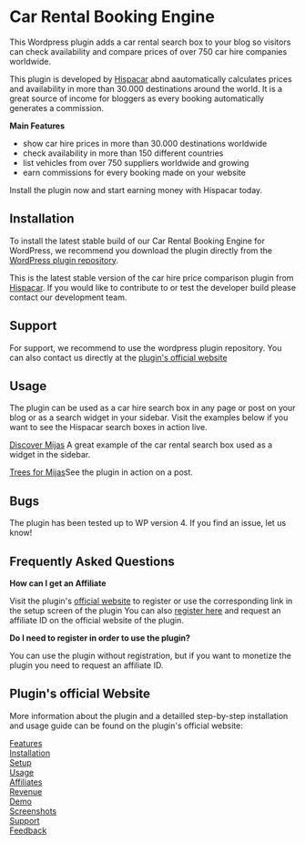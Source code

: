 <h1>
	Car Rental Booking Engine</h1>
<p>
	This Wordpress plugin adds a car rental search box to your blog so visitors can check availability and compare prices of over 750 car hire companies worldwide.</p>
<p>
	This plugin is developed by <a href="http://www.hispacar.com/">Hispacar</a> abnd aautomatically calculates prices and availability in more than 30.000 destinations around the world. It is a great source of income for bloggers as every booking automatically generates a commission.</p>
<p>
	<strong>Main Features</strong></p>
<ul>
	<li>show car hire prices in more than 30.000 destinations worldwide</li>
	<li>check availability in more than 150 different countries</li>
	<li>list vehicles from over 750 suppliers worldwide and growing</li>
	<li>earn commissions for every booking made on your website</li>
</ul></p>
<p>
	Install the plugin now and start earning money with Hispacar today.</p>
<h2>Installation</h2>
<p>
	To install the latest stable build of our Car Rental Booking Engine for WordPress, we recommend you download the plugin directly from the <a href="https://wordpress.org/plugins/car-rental-booking-engine-by-hispacar/">WordPress plugin repository</a>.</p>
<p>
	This is the latest stable version of the car hire price comparison plugin from <a href="http://www.hispacar.com/">Hispacar</a>. If you would like to contribute to or test the developer build please contact our development team.</p>
<h2>
	Support</h2>
<p>
	For support, we recommend to use the wordpress plugin repository. You can also contact us directly at the <a href="http://www.hispacar.com/wordpress-plugins/search/en/">plugin's official website</a>
<h2>
	Usage</h2>
<p>
	The plugin can be used as a car hire search box in any page or post on your blog or as a search widget in your sidebar. Visit the examples below if you want to see the Hispacar search boxes in action live.</p>
<p>
	<a href="http://www.discovermijas.com/">Discover Mijas</a> A great example of the car rental search box used as a widget in the sidebar.</p>
<p>
	<a href="http://www.treesformijas.org/en/blog/proud-sponsor/">Trees for Mijas</a>See the plugin in action on a post.</p>
<h2>
	Bugs</h2>
<p>
	The plugin has been tested up to WP version 4. If you find an issue, let us know!</p>
<h2>
	Frequently Asked Questions</h2>
<p>
	<strong>How can I get an Affiliate</strong></p>
<p>
	Visit the plugin's <a href="http://www.hispacar.com/wordpress-plugins/search/en/">official website</a> to register or use the corresponding link in the setup screen of the plugin You can also <a href="http://www.hispacar.com/wordpress-plugins/search/en/register/">register here</a> and request an affiliate ID on the official website of the plugin.</p>
<p>
	<strong>Do I need to register in order to use the plugin?</strong></p>
<p>
	You can use the plugin without registration, but if you want to monetize the plugin you need to request an affiliate ID.</p>
<h2>
	Plugin's official Website</h2>
<p>
	More information about the plugin and a detailled step-by-step installation and usage guide can be found on the plugin's official website:</p>

<a href="http://www.hispacar.com/wordpress-plugins/search/en/#Features">Features</a>
<br/>
<a href="http://www.hispacar.com/wordpress-plugins/search/en/#Installation">Installation</a>
<br/>
<a href="http://www.hispacar.com/wordpress-plugins/search/en/">Setup</a>
<br/>
<a href="http://www.hispacar.com/wordpress-plugins/search/en/">Usage</a>
<br/>
<a href="http://www.hispacar.com/wordpress-plugins/search/en/#Affiliates">Affiliates</a>
<br/>
<a href="http://www.hispacar.com/wordpress-plugins/search/en/#Revenue">Revenue</a>
<br/>
<a href="http://www.hispacar.com/wordpress-plugins/search/en/#Demo">Demo</a>
<br/>
<a href="http://www.hispacar.com/wordpress-plugins/search/en/#Screenshots">Screenshots</a>
<br/>
<a href="http://www.hispacar.com/wordpress-plugins/search/en/#Support">Support</a>
<br/>
<a href="http://www.hispacar.com/wordpress-plugins/search/en/#Feedback">Feedback</a>
